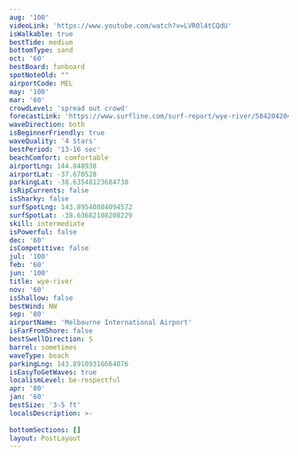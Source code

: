 ```yaml
---
aug: '100'
videoLink: 'https://www.youtube.com/watch?v=LVR0l4tCQdU'
isWalkable: true
bestTide: medium
bottomType: sand
oct: '60'
bestBoard: funboard
spotNoteOld: ""
airportCode: MEL
may: '100'
mar: '60'
crowdLevel: 'spread out crowd'
forecastLink: 'https://www.surfline.com/surf-report/wye-river/584204204e65fad6a77092b5'
waveDirection: both
isBeginnerFriendly: true
waveQuality: '4 Stars'
bestPeriod: '13-16 sec'
beachComfort: comfortable
airportLng: 144.848938
airportLat: -37.670528
parkingLat: -38.63548123684738
isRipCurrents: false
isSharky: false
surfSpotLng: 143.89540884094572
surfSpotLat: -38.63682108208229
skill: intermediate
isPowerful: false
dec: '60'
isCompetitive: false
jul: '100'
feb: '60'
jun: '100'
title: wye-river
nov: '60'
isShallow: false
bestWind: NW
sep: '80'
airportName: 'Melbourne International Airport'
isFarFromShore: false
bestSwellDirection: S
barrel: sometimes
waveType: beach
parkingLng: 143.89109316664076
isEasyToGetWaves: true
localismLevel: be-respectful
apr: '80'
jan: '60'
bestSize: '3-5 ft'
localsDescription: >-
 
bottomSections: []
layout: PostLayout
---
```

